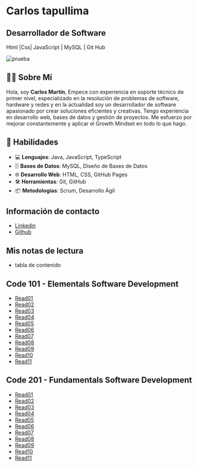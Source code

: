# Carlos tapullima

## Desarrollador de Software ##

Html |Css| JavaScript | MySQL | Git Hub

![prueba](https://github.com/user-attachments/assets/5a778c14-1d89-4b28-a7a0-34c292a1d546)

## 👨‍💻 Sobre Mí

Hola, soy **Carlos Martín**, Empece con experiencia en soporte técnico de primer nivel, especializado en la resolución de problemas de software, hardware y redes y en la actualidad soy un desarrollador de software apasionado por crear soluciones eficientes y creativas. Tengo experiencia en desarrollo web, bases de datos y gestión de proyectos. Me esfuerzo por mejorar constantemente y aplicar el Growth Mindset en todo lo que hago.

## 💼 Habilidades

- 💻 **Lenguajes**: Java, JavaScript, TypeScript
- 🗄️ **Bases de Datos**: MySQL, Diseño de Bases de Datos
- 🌐 **Desarrollo Web**: HTML, CSS, GitHub Pages
- 🛠️ **Herramientas**: Git, GitHub
- 📦 **Metodologías**: Scrum, Desarrollo Ágil

## Información de contacto

- [Linkedin](https://www.linkedin.com/in/carlos-tapullima/)
- [Github](https://github.com/ctapullimap)

## Mis notas de lectura

- tabla de contenido

## Code 101 - Elementals Software Development

- [Read01](./101/read01.md)
- [Read02](./101/read02.md)
- [Read03](./101/read03.md)
- [Read04](./101/read04.md)
- [Read05](./101/read05.md)
- [Read06](./101/read06.md)
- [Read07](./101/read07.md)
- [Read08](./101/read08.md)
- [Read09](./101/read09.md)
- [Read10](./101/read10.md)
- [Read11](./101/read11.md)

## Code 201 - Fundamentals Software Development

- [Read01](/101/read01.md)
- [Read02](/101/read02.md)
- [Read03](/101/read03.md)
- [Read04](/101/read04.md)
- [Read05](/101/read05.md)
- [Read06](/101/read06.md)
- [Read07](/101/read07.md)
- [Read08](/101/read08.md)
- [Read09](/101/read09.md)
- [Read10](/101/read10.md)
- [Read11](/101/read11.md)
